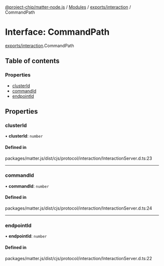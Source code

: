 [@project-chip/matter-node.js](../README.md) / [Modules](../modules.md) / [exports/interaction](../modules/exports_interaction.md) / CommandPath

# Interface: CommandPath

[exports/interaction](../modules/exports_interaction.md).CommandPath

## Table of contents

### Properties

- [clusterId](exports_interaction.CommandPath.md#clusterid)
- [commandId](exports_interaction.CommandPath.md#commandid)
- [endpointId](exports_interaction.CommandPath.md#endpointid)

## Properties

### clusterId

• **clusterId**: `number`

#### Defined in

packages/matter.js/dist/cjs/protocol/interaction/InteractionServer.d.ts:23

___

### commandId

• **commandId**: `number`

#### Defined in

packages/matter.js/dist/cjs/protocol/interaction/InteractionServer.d.ts:24

___

### endpointId

• **endpointId**: `number`

#### Defined in

packages/matter.js/dist/cjs/protocol/interaction/InteractionServer.d.ts:22
